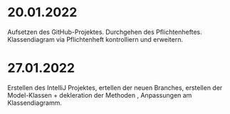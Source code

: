 # 20.01.2022

Aufsetzen des GitHub-Projektes. Durchgehen des Pflichtenheftes. Klassendiagram via Pflichtenheft kontrolliern und
erweitern.

# 27.01.2022

Erstellen des IntelliJ Projektes, ertellen der neuen Branches, erstellen der Model-Klassen + dekleration der Methoden , Anpassungen am Klassendiagramm. 
